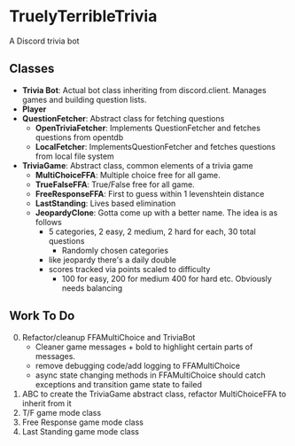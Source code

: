 # TruelyTerribleTrivia
A Discord trivia bot

## Classes

+ **Trivia Bot**: Actual bot class inheriting from discord.client. Manages games and building question lists. 
+ **Player**
+ **QuestionFetcher**: Abstract class for fetching questions
    - **OpenTriviaFetcher**: Implements QuestionFetcher and fetches questions from opentdb
    - **LocalFetcher**: ImplementsQuestionFetcher and fetches questions from local file system
+ **TriviaGame**: Abstract class, common elements of a trivia game
    - **MultiChoiceFFA**: Multiple choice free for all game. 
    - **TrueFalseFFA**: True/False free for all game. 
    - **FreeResponseFFA**: First to guess within 1 levenshtein distance
    - **LastStanding**: Lives based elimination
    - **JeopardyClone**: Gotta come up with a better name. The idea is as follows
      - 5 categories, 2 easy, 2 medium, 2 hard for each, 30 total questions
        - Randomly chosen categories
      - like jeopardy there's a daily double
      - scores tracked via points scaled to difficulty
        - 100 for easy, 200 for medium 400 for hard etc. Obviously needs balancing

## Work To Do

0. Refactor/cleanup FFAMultiChoice and TriviaBot
    - Cleaner game messages + bold to highlight certain parts of messages. 
    - remove debugging code/add logging to FFAMultiChoice
    - async state changing methods in FFAMultiChoice should catch exceptions and transition game state to failed
2. ABC to create the TriviaGame abstract class, refactor MultiChoiceFFA to inherit from it
3. T/F game mode class
4. Free Response game mode class
5. Last Standing game mode class

